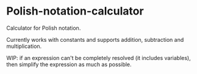 # Polish-notation-calculator

Calculator for Polish notation.
<p>Currently works with constants and supports addition, subtraction and multiplication.</p>
<p>WIP: if an expression can't be completely resolved (it includes variables), then simplify the expression as much as possible.</p>